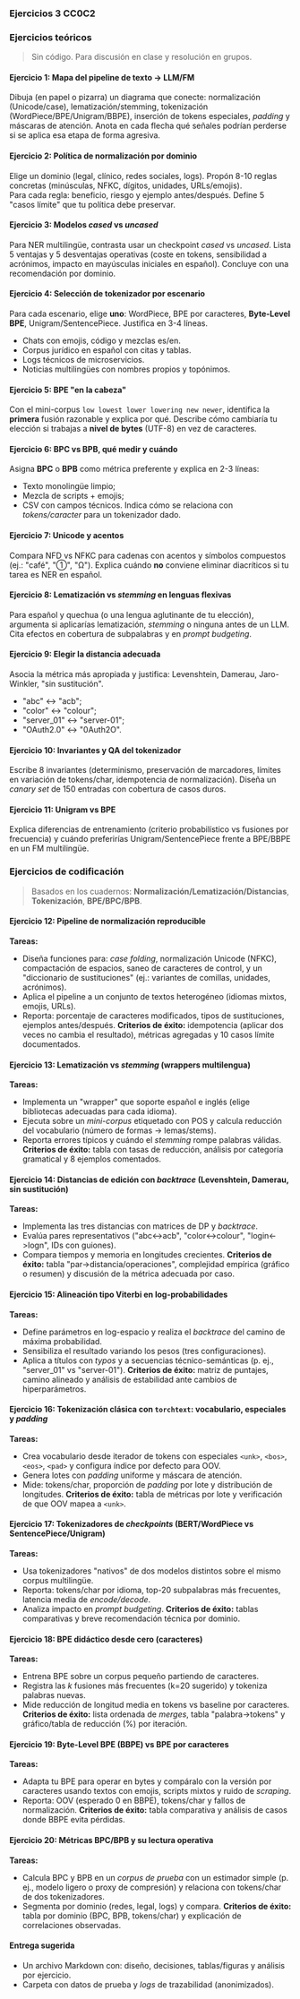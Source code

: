 ### Ejercicios 3 CC0C2

### **Ejercicios teóricos**

> Sin código. Para discusión en clase y resolución en grupos.

#### Ejercicio 1: Mapa del pipeline de texto -> LLM/FM

Dibuja (en papel o pizarra) un diagrama que conecte: normalización (Unicode/case), lematización/stemming, tokenización (WordPiece/BPE/Unigram/BBPE), inserción de tokens especiales, *padding* y máscaras de atención. 
Anota en cada flecha qué señales podrían perderse si se aplica esa etapa de forma agresiva.

#### Ejercicio 2: Política de normalización por dominio

Elige un dominio (legal, clínico, redes sociales, logs). Propón 8-10 reglas concretas (minúsculas, NFKC, dígitos, unidades, URLs/emojis).  
Para cada regla: beneficio, riesgo y ejemplo antes/después. Define 5 "casos límite" que tu política debe preservar.

#### Ejercicio 3:  Modelos *cased* vs *uncased*

Para NER multilingüe, contrasta usar un checkpoint *cased* vs *uncased*. Lista 5 ventajas y 5 desventajas operativas (coste en tokens, sensibilidad a acrónimos, impacto en mayúsculas iniciales en español). 
Concluye con una recomendación por dominio.

#### Ejercicio 4:  Selección de tokenizador por escenario

Para cada escenario, elige **uno**: WordPiece, BPE por caracteres, **Byte-Level BPE**, Unigram/SentencePiece. Justifica en 3-4 líneas.

* Chats con emojis, código y mezclas es/en.
* Corpus jurídico en español con citas y tablas.
* Logs técnicos de microservicios.
* Noticias multilingües con nombres propios y topónimos.


#### Ejercicio 5:  BPE "en la cabeza"

Con el mini-corpus `low lowest lower lowering new newer`, identifica la **primera** fusión razonable y explica por qué. 
Describe cómo cambiaría tu elección si trabajas a **nivel de bytes** (UTF-8) en vez de caracteres.

#### Ejercicio 6:  BPC vs BPB, qué medir y cuándo

Asigna **BPC** o **BPB** como métrica preferente y explica en 2-3 líneas:

* Texto monolingüe limpio;
* Mezcla de scripts + emojis;
* CSV con campos técnicos.
  Indica cómo se relaciona con *tokens/caracter* para un tokenizador dado.

#### Ejercicio 7: Unicode y acentos

Compara NFD vs NFKC para cadenas con acentos y símbolos compuestos (ej.: "café", "①", "Ω"). Explica cuándo **no** conviene eliminar diacríticos si tu tarea es NER en español.


#### Ejercicio 8:  Lematización vs *stemming* en lenguas flexivas

Para español y quechua (o una lengua aglutinante de tu elección), argumenta si aplicarías lematización, *stemming* o ninguna antes de un LLM. 
Cita efectos en cobertura de subpalabras y en *prompt budgeting*.


#### Ejercicio 9:  Elegir la distancia adecuada

Asocia la métrica más apropiada y justifica: Levenshtein, Damerau, Jaro-Winkler, "sin sustitución".

* "abc" <-> "acb";
* "color" <-> "colour";
* "server\_01" <-> "server-01";
* "OAuth2.0" <-> "0Auth2O".


#### Ejercicio 10:  Invariantes y QA del tokenizador

Escribe 8 invariantes (determinismo, preservación de marcadores, límites en variación de tokens/char, idempotencia de normalización). 
Diseña un *canary set* de 150 entradas con cobertura de casos duros.

#### Ejercicio 11:  Unigram vs BPE

Explica diferencias de entrenamiento (criterio probabilístico vs fusiones por frecuencia) y cuándo preferirías Unigram/SentencePiece frente a BPE/BBPE en un FM multilingüe.

### **Ejercicios de codificación**

> Basados en los cuadernos: **Normalización/Lematización/Distancias**, **Tokenización**, **BPE/BPC/BPB**.

#### Ejercicio 12:  Pipeline de normalización reproducible

**Tareas:**

* Diseña funciones para: *case folding*, normalización Unicode (NFKC), compactación de espacios, saneo de caracteres de control, y un "diccionario de sustituciones" (ej.: variantes de comillas, unidades, acrónimos).
* Aplica el pipeline a un conjunto de textos heterogéneo (idiomas mixtos, emojis, URLs).
* Reporta: porcentaje de caracteres modificados, tipos de sustituciones, ejemplos antes/después.
  **Criterios de éxito:** idempotencia (aplicar dos veces no cambia el resultado), métricas agregadas y 10 casos límite documentados.

#### Ejercicio 13:  Lematización vs *stemming* (wrappers multilengua)

**Tareas:**

* Implementa un "wrapper" que soporte español e inglés (elige bibliotecas adecuadas para cada idioma).
* Ejecuta sobre un *mini-corpus* etiquetado con POS y calcula reducción del vocabulario (número de formas -> lemas/stems).
* Reporta errores típicos y cuándo el *stemming* rompe palabras válidas.
  **Criterios de éxito:** tabla con tasas de reducción, análisis por categoría gramatical y 8 ejemplos comentados.


#### Ejercicio 14:  Distancias de edición con *backtrace* (Levenshtein, Damerau, sin sustitución)

**Tareas:**

* Implementa las tres distancias con matrices de DP y *backtrace*.
* Evalúa pares representativos ("abc<->acb", "color<->colour", "login<->logn", IDs con guiones).
* Compara tiempos y memoria en longitudes crecientes.
  **Criterios de éxito:** tabla "par->distancia/operaciones", complejidad empírica (gráfico o resumen) y discusión de la métrica adecuada por caso.

#### Ejercicio 15:  Alineación tipo Viterbi en log-probabilidades

**Tareas:**

* Define parámetros en log-espacio y realiza el *backtrace* del camino de máxima probabilidad.
* Sensibiliza el resultado variando los pesos (tres configuraciones).
* Aplica a títulos con *typos* y a secuencias técnico-semánticas (p. ej., "server\_01" vs "server-01").
  **Criterios de éxito:** matriz de puntajes, camino alineado y análisis de estabilidad ante cambios de hiperparámetros.


#### Ejercicio 16:  Tokenización clásica con `torchtext`: vocabulario, especiales y *padding*

**Tareas:**

* Crea vocabulario desde iterador de tokens con especiales `<unk>`, `<bos>`, `<eos>`, `<pad>` y configura índice por defecto para OOV.
* Genera lotes con *padding* uniforme y máscara de atención.
* Mide: tokens/char, proporción de *padding* por lote y distribución de longitudes.
  **Criterios de éxito:** tabla de métricas por lote y verificación de que OOV mapea a `<unk>`.


#### Ejercicio 17:  Tokenizadores de *checkpoints* (BERT/WordPiece vs SentencePiece/Unigram)

**Tareas:**

* Usa tokenizadores "nativos" de dos modelos distintos sobre el mismo corpus multilingüe.
* Reporta: tokens/char por idioma, top-20 subpalabras más frecuentes, latencia media de *encode/decode*.
* Analiza impacto en *prompt budgeting*.
  **Criterios de éxito:** tablas comparativas y breve recomendación técnica por dominio.


#### Ejercicio 18:  BPE didáctico desde cero (caracteres)

**Tareas:**

* Entrena BPE sobre un corpus pequeño partiendo de caracteres.
* Registra las *k* fusiones más frecuentes (k=20 sugerido) y tokeniza palabras nuevas.
* Mide reducción de longitud media en tokens vs baseline por caracteres.
  **Criterios de éxito:** lista ordenada de *merges*, tabla "palabra->tokens" y gráfico/tabla de reducción (%) por iteración.

#### Ejercicio 19:  Byte-Level BPE (BBPE) vs BPE por caracteres

**Tareas:**

* Adapta tu BPE para operar en bytes y compáralo con la versión por caracteres usando textos con emojis, scripts mixtos y ruido de *scraping*.
* Reporta: OOV (esperado 0 en BBPE), tokens/char y fallos de normalización.
  **Criterios de éxito:** tabla comparativa y análisis de casos donde BBPE evita pérdidas.


#### Ejercicio 20:  Métricas BPC/BPB y su lectura operativa

**Tareas:**

* Calcula BPC y BPB en un *corpus de prueba* con un estimador simple (p. ej., modelo ligero o proxy de compresión) y relaciona con tokens/char de dos tokenizadores.
* Segmenta por dominio (redes, legal, logs) y compara.
  **Criterios de éxito:** tabla por dominio (BPC, BPB, tokens/char) y explicación de correlaciones observadas.



#### Entrega sugerida

* Un archivo Markdown con: diseño, decisiones, tablas/figuras y análisis por ejercicio.
* Carpeta con datos de prueba y *logs* de trazabilidad (anonimizados).
